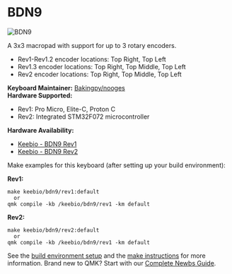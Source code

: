 # BDN9

![BDN9](https://cdn.shopify.com/s/files/1/1851/5125/products/image_bd8d9423-950e-4aad-bea5-665d896f879a_530x@2x.jpg?v=1547909493)

A 3x3 macropad with support for up to 3 rotary encoders.


* Rev1-Rev1.2 encoder locations: Top Right, Top Left
* Rev1.3 encoder locations: Top Right, Top Middle, Top Left
* Rev2 encoder locations: Top Right, Top Middle, Top Left


**Keyboard Maintainer:** [Bakingpy/nooges](https://github.com/nooges)  
**Hardware Supported:**
* Rev1: Pro Micro, Elite-C, Proton C
* Rev2: Integrated STM32F072 microcontroller   

**Hardware Availability:** 
* [Keebio - BDN9 Rev1](https://keeb.io/products/bd/n9-3x3-9-key-macropad-rotary-encoder-support) 
* [Keebio - BDN9 Rev2](https://keeb.io/products/bdn9-rev-2-3x3-9-key-macropad-rotary-encoder-and-rgb)

Make examples for this keyboard (after setting up your build environment):

**Rev1:**
    
    make keebio/bdn9/rev1:default 
      or 
    qmk compile -kb /keebio/bdn9/rev1 -km default
    
**Rev2:**

    make keebio/bdn9/rev2:default
      or 
    qmk compile -kb /keebio/bdn9/rev1 -km default

See the [build environment setup](https://docs.qmk.fm/#/getting_started_build_tools) and the [make instructions](https://docs.qmk.fm/#/getting_started_make_guide) for more information. Brand new to QMK? Start with our [Complete Newbs Guide](https://docs.qmk.fm/#/newbs).
